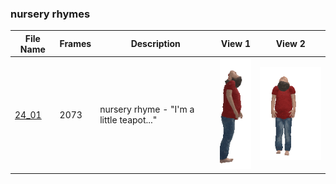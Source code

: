 ### nursery rhymes
|File Name|Frames|Description|View 1|View 2|
|-|-|-|-|-|
|[24_01](https://github.com/Shriinivas/cmubvh/raw/main/Sequence-020-029/24/Data/24_01.zip)|2073|nursery rhyme - "I'm a little teapot..."|<img src="https://github.com/Shriinivas/cmubvhgifs/blob/main/Sequence-020-029/24/24_01_0.gif"/>|<img src="https://github.com/Shriinivas/cmubvhgifs/blob/main/Sequence-020-029/24/24_01_1.gif"/>|
